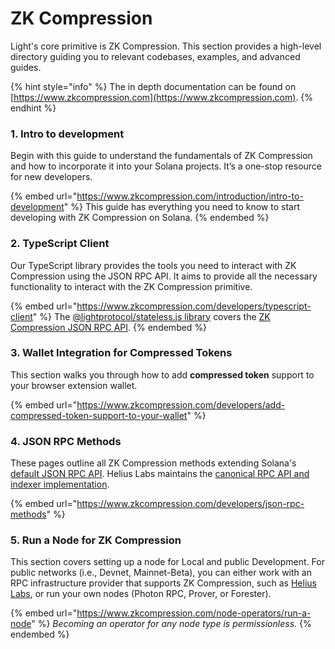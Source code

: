 # ZK Compression

Light's core primitive is ZK Compression. This section provides a high-level directory guiding you to relevant codebases, examples, and advanced guides.

{% hint style="info" %}
The in depth documentation can be found on [https://www.zkcompression.com](https://www.zkcompression.com).
{% endhint %}

### 1. Intro to development

Begin with this guide to understand the fundamentals of ZK Compression and how to incorporate it into your Solana projects. It’s a one-stop resource for new developers.

{% embed url="https://www.zkcompression.com/introduction/intro-to-development" %}
This guide has everything you need to know to start developing with ZK Compression on Solana.
{% endembed %}

### 2. TypeScript Client

Our TypeScript library provides the tools you need to interact with ZK Compression using the JSON RPC API. It aims to provide all the necessary functionality to interact with the ZK Compression primitive.

{% embed url="https://www.zkcompression.com/developers/typescript-client" %}
The [@lightprotocol/stateless.js library](https://github.com/Lightprotocol/light-protocol/tree/main/js/stateless.js) covers the [ZK Compression JSON RPC API](https://www.zkcompression.com/developers/json-rpc-methods).
{% endembed %}

### 3. Wallet Integration for Compressed Tokens

This section walks you through how to add **compressed token** support to your browser extension wallet.

{% embed url="https://www.zkcompression.com/developers/add-compressed-token-support-to-your-wallet" %}

### 4. JSON RPC Methods

These pages outline all ZK Compression methods extending Solana's [default JSON RPC API](https://solana.com/docs/rpc). Helius Labs maintains the [canonical RPC API and indexer implementation](https://github.com/helius-labs/photon).

{% embed url="https://www.zkcompression.com/developers/json-rpc-methods" %}

### 5. Run a Node for ZK Compression

This section covers setting up a node for Local and public Development. For public networks (i.e., Devnet, Mainnet-Beta), you can either work with an RPC infrastructure provider that supports ZK Compression, such as [Helius Labs](https://helius.xyz/), or run your own nodes (Photon RPC, Prover, or Forester).&#x20;

{% embed url="https://www.zkcompression.com/node-operators/run-a-node" %}
_Becoming an operator for any node type is permissionless._
{% endembed %}
